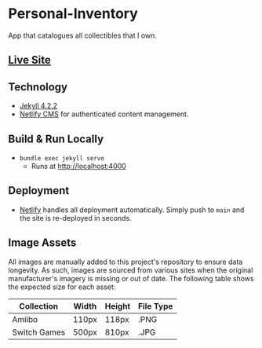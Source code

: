 # Personal-Inventory
App that catalogues all collectibles that I own.

## [Live Site](https://collection.moose.software/)

## Technology
* [Jekyll 4.2.2](https://jekyllrb.com/)
* [Netlify CMS](https://www.netlifycms.org/) for authenticated content management.

## Build & Run Locally
* `bundle exec jekyll serve`
    * Runs at [http://localhost:4000](http://localhost:4000)

## Deployment
* [Netlify](https://app.netlify.com) handles all deployment automatically. Simply push to `main` and the site is re-deployed in seconds.

## Image Assets
All images are manually added to this project's repository to ensure data longevity. As such, images are sourced from various sites when the original manufacturer's imagery is missing or out of date. The following table shows the expected size for each asset:

|  Collection  | Width | Height | File Type |
|--------------|-------|--------|-----------|
|    Amiibo    | 110px | 118px  |  .PNG     |
| Switch Games | 500px | 810px  |  .JPG     |
